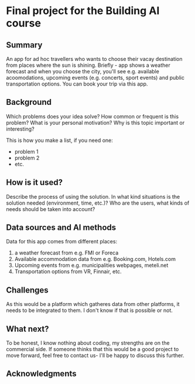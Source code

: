 
# Final project for the Building AI course




## Summary

An app for ad hoc travellers who wants to choose their vacay destination from places where the sun is shining. Briefly - app shows a weather forecast and when you choose the city, you'll see e.g. available acoomodations, upcoming events (e.g. concerts, sport events) and public transportation options. You can book your trip via this app. 




## Background

Which problems does your idea solve? How common or frequent is this problem? What is your personal motivation? Why is this topic important or interesting?

This is how you make a list, if you need one:
* problem 1
* problem 2
* etc.




## How is it used?

Describe the process of using the solution. In what kind situations is the solution needed (environment, time, etc.)? Who are the users, what kinds of needs should be taken into account?




## Data sources and AI methods

Data for this app comes from different places: 

1. a weather forecast from e.g. FMI or Foreca
2. Available accommodation data from e.g. Booking.com, Hotels.com
3. Upcoming events from e.g. municipalities webpages, meteli.net
4. Transportation options from VR, Finnair, etc.




## Challenges

As this would be a platform which gatheres data from other platforms, it needs to be integrated to them. I don't know if that is possible or not.  




## What next?

To be honest, I know nothing about coding, my strengths are on the commercial side. If someone thinks that this would be a good project to move forward, feel free to contact us- I'll be happy to discuss this further.




## Acknowledgments


